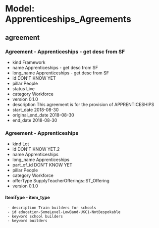 # Model: Apprenticeships_Agreements 
## agreement
### Agreement - Apprenticeships - get desc from SF 
   - kind Framework
   - name Apprenticeships - get desc from SF
   - long_name Apprenticeships - get desc from SF
   - id DON'T KNOW YET
   - pillar People
   - status Live
   - category Workforce
   - version 0.1.0
   - description This agreement is for the provision of APPRENTICESHIPS
   - start_date 2018-08-30
   - original_end_date 2018-08-30
   - end_date 2018-08-30
### Agreement - Apprenticeships  
   - kind Lot
   - id DON'T KNOW YET.2
   - name Apprenticeships 
   - long_name Apprenticeships 
   - part_of_id DON'T KNOW YET
   - pillar People
   - category Workforce
   - offerType SupplyTeacherOfferings::ST_Offering
   - version 0.1.0
#### ItemType - item_type 
     - description Train builders for schools
     - id education-SomeLevel-LowBand-UKC1-NotBespokable
     - keyword school builders
     - keyword builders
